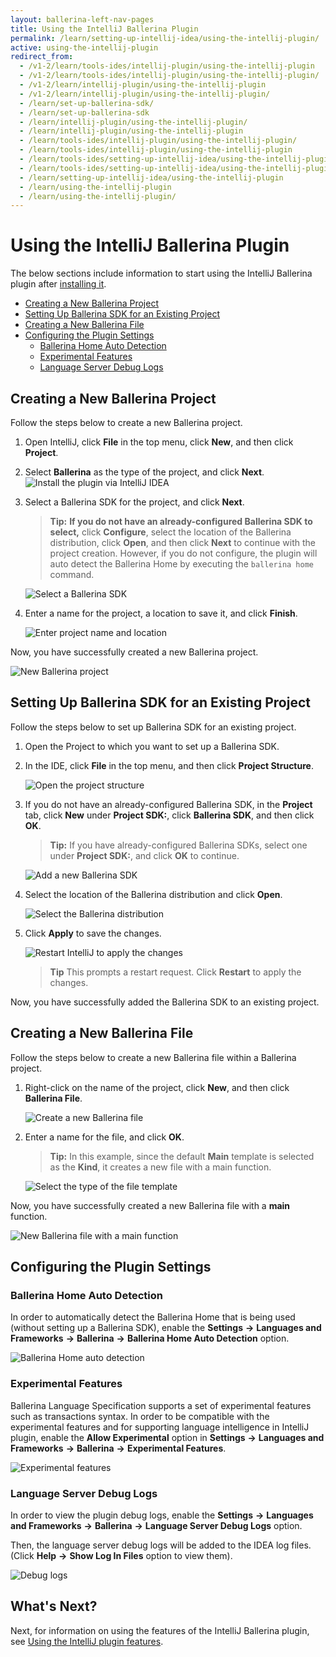 ```yaml
---
layout: ballerina-left-nav-pages
title: Using the IntelliJ Ballerina Plugin
permalink: /learn/setting-up-intellij-idea/using-the-intellij-plugin/
active: using-the-intellij-plugin
redirect_from:
  - /v1-2/learn/tools-ides/intellij-plugin/using-the-intellij-plugin
  - /v1-2/learn/tools-ides/intellij-plugin/using-the-intellij-plugin/
  - /v1-2/learn/intellij-plugin/using-the-intellij-plugin
  - /v1-2/learn/intellij-plugin/using-the-intellij-plugin/
  - /learn/set-up-ballerina-sdk/
  - /learn/set-up-ballerina-sdk
  - /learn/intellij-plugin/using-the-intellij-plugin/
  - /learn/intellij-plugin/using-the-intellij-plugin
  - /learn/tools-ides/intellij-plugin/using-the-intellij-plugin/
  - /learn/tools-ides/intellij-plugin/using-the-intellij-plugin
  - /learn/tools-ides/setting-up-intellij-idea/using-the-intellij-plugin
  - /learn/tools-ides/setting-up-intellij-idea/using-the-intellij-plugin/
  - /learn/setting-up-intellij-idea/using-the-intellij-plugin
  - /learn/using-the-intellij-plugin
  - /learn/using-the-intellij-plugin/
---
```


# Using the IntelliJ Ballerina Plugin

The below sections include information to start using the IntelliJ Ballerina plugin after [installing it](/learn/intellij-plugin).

- [Creating a New Ballerina Project](#creating-a-new-ballerina-project)
- [Setting Up Ballerina SDK for an Existing Project](#setting-up-ballerina-sdk-for-an-existing-project)
- [Creating a New Ballerina File](#creating-a-new-ballerina-file)
- [Configuring the Plugin Settings](#configuring-the-plugin-settings)
    - [Ballerina Home Auto Detection](#ballerina-home-auto-detection)
    - [Experimental Features](#experimental-features)
    - [Language Server Debug Logs](#language-server-debug-logs)

## Creating a New Ballerina Project

Follow the steps below to create a new Ballerina project.

1. Open IntelliJ, click **File** in the top menu, click **New**, and then click **Project**.

2. Select **Ballerina** as the type of the project, and click **Next**.
![Install the plugin via IntelliJ IDEA](/learn/images/select-project-type.png)

3. Select a Ballerina SDK for the project, and click **Next**.

    >**Tip:** **If you do not have an already-configured Ballerina SDK to select,** click **Configure**, select the location of the Ballerina distribution, click **Open**, and then click **Next** to continue with the project creation. However, if you do not configure, the plugin will auto detect the Ballerina Home by executing the `ballerina home` command.

    ![Select a Ballerina SDK](/learn/images/select-sdk.png)
   
4. Enter a name for the project, a location to save it, and click **Finish**.

    ![Enter project name and location](/learn/images/enter-project-name-and-location.png)

Now, you have successfully created a new Ballerina project.

![New Ballerina project](/learn/images/new-ballerina-project.png)

## Setting Up Ballerina SDK for an Existing Project

Follow the steps below to set up Ballerina SDK for an existing project.

1. Open the Project to which you want to set up a Ballerina SDK.
2. In the IDE, click **File** in the top menu, and then click **Project Structure**.

    ![Open the project structure](/learn/images/open-project-structure.png)
3. If you do not have an already-configured Ballerina SDK, in the **Project** tab, click **New** under **Project SDK:**, click **Ballerina SDK**, and then click **OK**. 

    >**Tip:** If you have already-configured Ballerina SDKs, select one under **Project SDK:**, and click **OK** to continue.

    ![Add a new Ballerina SDK](/learn/images/add-new-sdk.png)
4. Select the location of the Ballerina distribution and click **Open**.

    ![Select the Ballerina distribution](/learn/images/select-ballerina-distribution.png)
5. Click **Apply** to save the changes.

    ![Restart IntelliJ to apply the changes](/learn/images/apply-changes.png)

    >**Tip** This prompts a restart request. Click **Restart** to apply the changes.

 Now, you have successfully added the Ballerina SDK to an existing project.

## Creating a New Ballerina File

Follow the steps below to create a new Ballerina file within a Ballerina project.

1. Right-click on the name of the project, click **New**, and then click **Ballerina File**.

    ![Create a new Ballerina file](/learn/images/create-new-ballerina-file.png)

2. Enter a name for the file, and click **OK**. 

    > **Tip:** In this example, since the default **Main** template is selected as the **Kind**, it creates a new file with a main function.

    ![Select the type of the file template](/learn/images/select-file-kind.png)

Now, you have successfully created a new Ballerina file with a **main** function.

![New Ballerina file with a main function](/learn/images/new-ballerina-file-with-main-function.png)

## Configuring the Plugin Settings

### Ballerina Home Auto Detection

In order to automatically detect the Ballerina Home that is being used (without setting up a Ballerina SDK), enable the **Settings** **->** **Languages and Frameworks** **->** **Ballerina** **->** **Ballerina Home Auto Detection** option.

![Ballerina Home auto detection](/learn/images/auto-detection.png)

### Experimental Features

Ballerina Language Specification supports a set of experimental features such as transactions syntax. In order to be compatible with the experimental features and for supporting language intelligence in IntelliJ plugin, enable the **Allow Experimental** option in **Settings** **->** **Languages and Frameworks** **->** **Ballerina** **->** **Experimental Features**.

![Experimental features](/learn/images/experimental-features.png)

### Language Server Debug Logs

In order to view the plugin debug logs, enable the **Settings** **->** **Languages and Frameworks** **->** **Ballerina** **->** **Language Server Debug Logs** option.

Then, the language server debug logs will be added to the IDEA log files. (Click **Help** **->** **Show Log In Files** option to view them).

![Debug logs](/learn/images/debug-logs.png)

## What's Next?

 Next, for information on using the features of the IntelliJ Ballerina plugin, see [Using the IntelliJ plugin features](/learn/intellij-plugin/using-intellij-plugin-features).
 


 

